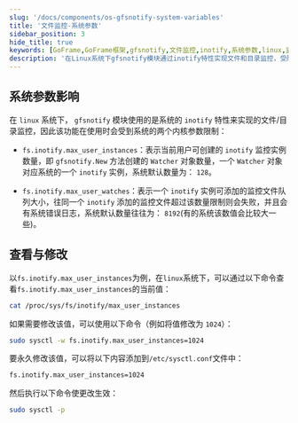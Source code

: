 ```yaml
---
slug: '/docs/components/os-gfsnotify-system-variables'
title: '文件监控-系统参数'
sidebar_position: 3
hide_title: true
keywords: [GoFrame,GoFrame框架,gfsnotify,文件监控,inotify,系统参数,linux,监控实例,用户实例限制,文件队列大小]
description: '在Linux系统下gfsnotify模块通过inotify特性实现文件和目录监控，受限于系统内核参数如fs.inotify.max_user_instances和fs.inotify.max_user_watches，通过命令行可以查看和修改这些参数以适应不同的监控需求。'
---
```


## 系统参数影响

在 `linux` 系统下， `gfsnotify` 模块使用的是系统的 `inotify` 特性来实现的文件/目录监控，因此该功能在使用时会受到系统的两个内核参数限制：

- `fs.inotify.max_user_instances`：表示当前用户可创建的 `inotify` 监控实例数量，即 `gfsnotify.New` 方法创建的 `Watcher` 对象数量，一个 `Watcher` 对象对应系统的一个 `inotify` 实例，系统默认数量为： `128`。

- `fs.inotify.max_user_watches`：表示一个 `inotify` 实例可添加的监控文件队列大小，往同一个 `inotify` 添加的监控文件超过该数量限制则会失败，并且会有系统错误日志，系统默认数量往往为： `8192`(有的系统该数值会比较大一些)。


## 查看与修改

以`fs.inotify.max_user_instances`为例，在`linux`系统下，可以通过以下命令查看`fs.inotify.max_user_instances`的当前值：
```bash
cat /proc/sys/fs/inotify/max_user_instances
```

如果需要修改该值，可以使用以下命令（例如将值修改为 `1024`）：
```bash
sudo sysctl -w fs.inotify.max_user_instances=1024
```

要永久修改该值，可以将以下内容添加到`/etc/sysctl.conf`文件中：
```bash
fs.inotify.max_user_instances=1024
```
然后执行以下命令使更改生效：
```bash
sudo sysctl -p
```

